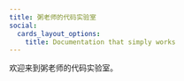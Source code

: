 ```yaml
---
title: 粥老师的代码实验室
social:
  cards_layout_options:
    title: Documentation that simply works
---
```


欢迎来到粥老师的代码实验室。

